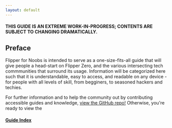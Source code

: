 ```yaml
---
layout: default
---
```


#### THIS GUIDE IS AN EXTREME WORK-IN-PROGRESS; CONTENTS ARE SUBJECT TO CHANGING DRAMATICALLY.

## Preface

Flipper for Noobs is intended to serve as a one-size-fits-all guide that will give people a head-start on Flipper Zero, and the various intersecting tech commmunities that surround its usage. Information will be categorized here such that it is understandable, easy to access, and readable on any device - for people with all levels of skill, from begginers, to seasoned hackers and techies.

For further information and to help the community out by contributing accessible guides and knowledge, [view the GitHub repo!](https://github.com/peznetworks/flipper-noob-guide) Otherwise, you're ready to view the

#### [Guide Index](/guide)

